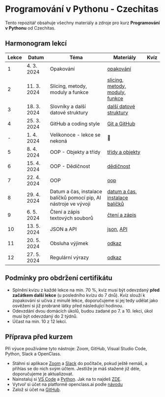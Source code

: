 # Programování v Pythonu - Czechitas

Tento repozitář obsahuje všechny materiály a zdroje pro kurz **Programování v Pythonu** od Czechitas. 

## Harmonogram lekcí
| Lekce | Datum | Téma | Materiály | Kvíz |
|---|---|---|---|---|
| 1 | 4. 3. 2024 | Opakování | [opakování](https://kodim.cz/czechitas/uvod-do-progr-2/uvod-do-programovani-2/uvod/uvod) |  |
| 2 | 11. 3. 2024 | Slicing, metody, moduly a funkce | [slicing, metody, moduly](https://kodim.cz/czechitas/uvod-do-progr-2/uvod-do-programovani-2/slicing-metody-moduly/slicing), [funkce](https://kodim.cz/programovani/uvod-do-progr-2/uvod-do-programovani-2/vlastni-funkce/funkce) |  |
| 3 | 18. 3. 2024 | Slovníky a další datové struktury | [další datové struktury](https://kodim.cz/czechitas/uvod-do-progr-2/uvod-do-programovani-2/slovniky/n-tice) |  |
| 4 | 25. 3. 2024 | GitHub a coding style | [Git a GitHub](https://kodim.cz/czechitas/daweb/zaklady-gitu/uvod-do-gitu/system-git) |  |
| - | 1. 4. 2024 | Velikonoce - lekce se nekoná | 🐣 |  |
| 5 | 8. 4. 2024 | OOP - Objekty a třídy | [třídy a objekty](https://kodim.cz/czechitas/python-oop/lekce/tridy/tridy) |  |
| 6 | 15. 4. 2024 | OOP - Dědičnost | [dědičnost](https://kodim.cz/czechitas/python-oop/lekce/dedicnost/dedicnost) |  |
| 7 | 22. 4. 2024 | OOP  | [oop](https://kodim.cz/programovani/python-oop/lekce) |  |
| 8 | 29. 4. 2024 | Datum a čas, instalace balíčků pomocí pip, AI nástroje ve vývoji | [datum a čas](https://kodim.cz/analyza-dat/python-data-1/bonusy/datum/datum), [instalace balíčků](https://kodim.cz/programovani/uvod-do-progr-2/bonusy/balicky-z-internetu/lesson)  |  |
| 9 | 6. 5. 2024 | Čtení a zápis textových souborů | [čtení a zápis](https://kodim.cz/programovani/uvod-do-progr-2/uvod-do-programovani-2/soubory/cteni-souboru) |  |
| 10 | 13. 5. 2024 | JSON a API | [json](https://kodim.cz/programovani/uvod-do-progr-2/uvod-do-programovani-2/json/format-json), [API](https://kodim.cz/czechitas/uvod-do-progr-2/uvod-do-programovani-2/json/json-api) |  |
| 11 | 20. 5. 2024 | Obsluha výjimek | [odkaz](https://kodim.cz/programovani/uvod-do-progr-2/bonusy/vyjimky/chyby-v-programu) |  |
| 12 | 27. 5. 2024 | Regulární výrazy | [odkaz](https://kodim.cz/analyza-dat/python-data-1/ziskavani-dat/regularni-vyrazy/regularni-vyrazy) |  |


## Podmínky pro obdržení certifikátu
- Splnění kvízu z každé lekce na min. 70 %, kvíz musí být odevzdaný **před začátkem další lekce** (u posledního kvízu do 7 dnů). Kvíz slouží k zopakování si učiva z minulé lekce, doporučujeme si jej tedy udělat jako osvěžení si již probrané látky před následující hodinou.
- Odevzdání dvou domácích úkolů, budou zadané po 7. a 10. lekci, úkol musí být odevzdaný do 2 týdnů.
- Účast na min. 10 z 12 lekcí.


## Příprava před kurzem
Při výuce používáme tyto nástroje: Zoom, GitHub, Visual Studio Code, Python, Slack a OpenClass.

- Stáhni si aplikace [Zoom](https://zoom.us/download) a [Slack](https://slack.com/) do počítače, pokud ještě nemáš, a přihlas se do nich svým účtem. Jestliže je máš stažené již déle, doporučujeme je aktualizovat.
- Nainstaluj si [VS Code](https://code.visualstudio.com/download) a [Python](https://marketplace.visualstudio.com/items?itemName=ms-python.python). Jak na to najdeš [ZDE](https://kodim.cz/programovani/uvod-do-progr-1/priprava/jazyky-nastroje/instalace-python).
- Vytvoř si účet na platformě openclass.ai podle [návodu](jak-na-kvizy.md)
- Založ si účet na [GitHub](https://github.com/).